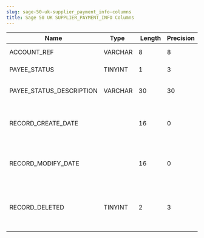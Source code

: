 ```yaml
---
slug: sage-50-uk-supplier_payment_info-columns
title: Sage 50 UK SUPPLIER_PAYMENT_INFO Columns
---
```

| Name | Type  |  Length | Precision  |  Notes  | Example |
| --- | --- | --- | --- | --- | --- |
| ACCOUNT_REF | VARCHAR | 8 | 8 | Account Reference |  |
| PAYEE_STATUS | TINYINT | 1 | 3 | Payee Status |  |
| PAYEE_STATUS_DESCRIPTION | VARCHAR | 30 | 30 | Payee Status Description |  |
| RECORD_CREATE_DATE |  | 16 | 0 | Date and time when the record was created. |  |
| RECORD_MODIFY_DATE |  | 16 | 0 | Date and time when the record was modified. |  |
| RECORD_DELETED | TINYINT | 2 | 3 | Flag denoting if the record has been deleted or not. |  |

